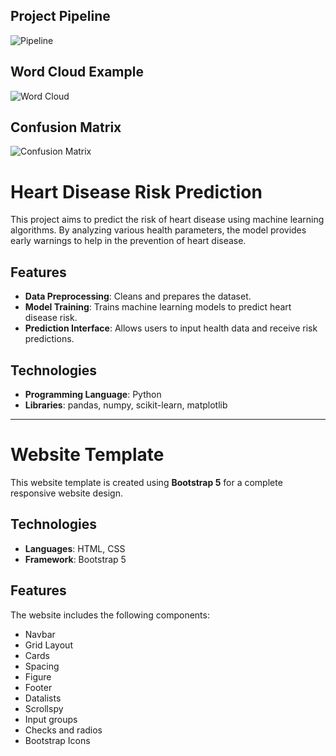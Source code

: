 ## Project Pipeline
![Pipeline]([images/pipeline.png "Pipeline Diagram](https://github.com/Mudit0110/Heart-Disease-Risk-Prediction/blob/master/Screenshot%202024-07-01%20123842.png)")

## Word Cloud Example
![Word Cloud](images/wordcloud.png "Word Cloud")

## Confusion Matrix
![Confusion Matrix](images/confusion_matrix.png "Confusion Matrix")



# Heart Disease Risk Prediction  

This project aims to predict the risk of heart disease using machine learning algorithms. By analyzing various health parameters, the model provides early warnings to help in the prevention of heart disease.  

## Features  
- **Data Preprocessing**: Cleans and prepares the dataset.  
- **Model Training**: Trains machine learning models to predict heart disease risk.  
- **Prediction Interface**: Allows users to input health data and receive risk predictions.  

## Technologies  
- **Programming Language**: Python  
- **Libraries**: pandas, numpy, scikit-learn, matplotlib  

---

# Website Template  

This website template is created using **Bootstrap 5** for a complete responsive website design.  

## Technologies  
- **Languages**: HTML, CSS  
- **Framework**: Bootstrap 5  

## Features  
The website includes the following components:  
- Navbar  
- Grid Layout  
- Cards  
- Spacing  
- Figure  
- Footer  
- Datalists  
- Scrollspy  
- Input groups  
- Checks and radios  
- Bootstrap Icons  
